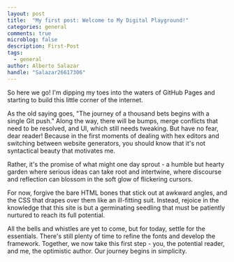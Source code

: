 ```yaml
---
layout: post
title:  "My first post: Welcome to My Digital Playground!"
categories: general
comments: true
microblog: false
description: First-Post
tags: 
  - general
author: Alberto Salazar
handle: "Salazar26617306"
---
```

So here we go! I'm dipping my toes into the waters of GitHub Pages and starting to build this little corner of the internet.

As the old saying goes, "The journey of a thousand bets begins with a single Git push." Along the way, there will be bumps, merge conflicts that need to be resolved, and UI, which still needs tweaking. But have no fear, dear reader! Because in the first moments of dealing with hex editors and switching between website generators, you should know that it's not syntactical beauty that motivates me.

Rather, it's the promise of what might one day sprout - a humble but hearty garden where serious ideas can take root and intertwine, where discourse and reflection can blossom in the soft glow of flickering cursors.

For now, forgive the bare HTML bones that stick out at awkward angles, and the CSS that drapes over them like an ill-fitting suit. Instead, rejoice in the knowledge that this site is but a germinating seedling that must be patiently nurtured to reach its full potential.

All the bells and whistles are yet to come, but for today, settle for the essentials. There's still plenty of time to refine the fonts and develop the framework. Together, we now take this first step - you, the potential reader, and me, the optimistic author. Our journey begins in simplicity.
